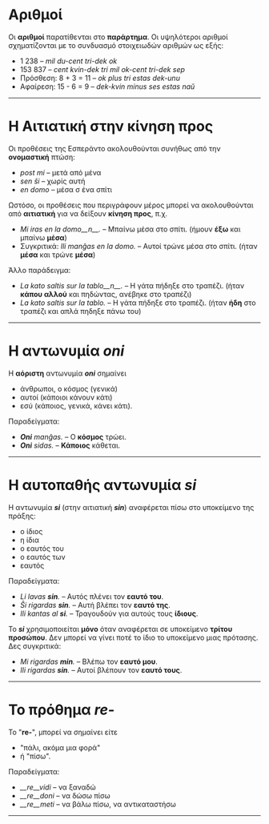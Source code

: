 # Αριθμοί

Οι __αριθμοί__ παρατίθενται στο __παράρτημα__. Οι υψηλότεροι αριθμοί σχηματίζονται με το συνδυασμό στοιχειωδών αριθμών ως εξής:

- 1 238                     – *mil du-cent tri-dek ok*
- 153 837                   – *cent kvin-dek tri mil ok-cent tri-dek sep*
- Πρόσθεση:      8 + 3 = 11 – *ok plus tri estas dek-unu*
- Αφαίρεση:   15 - 6 = 9 – *dek-kvin minus ses estas naŭ*
---
# Η Αιτιατική στην __κίνηση προς__

Οι προθέσεις της Εσπεράντο ακολουθούνται συνήθως από την __ονομαστική__ πτώση:

- *post mi* – μετά από μένα
- *sen ŝi* – χωρίς αυτή
- *en domo* – μέσα σ ένα σπίτι

Ωστόσο, οι προθέσεις που περιγράφουν μέρος μπορεί να ακολουθούνται από __αιτιατική__ για να δείξουν __κίνηση προς__, π.χ.

- *Mi iras en la domo__n__.* – Μπαίνω μέσα στο σπίτι. (ήμουν __έξω__ και μπαίνω __μέσα__)
- Συγκριτικά: *Ili manĝas en la domo.* – Αυτοί τρώνε μέσα στο σπίτι. (ήταν __μέσα__ και τρώνε __μέσα__)

Άλλο παράδειγμα:

- *La kato saltis sur la tablo__n__.* – Η γάτα πήδηξε στο τραπέζι. (ήταν __κάπου αλλού__ και πηδώντας, ανέβηκε στο τραπέζι)
- *La kato saltis sur la tablo.* – Η γάτα πήδηξε στο τραπέζι. (ήταν __ήδη__ στο τραπέζι και απλά πηδηξε πάνω του)
---
# Η αντωνυμία *__oni__*

Η __αόριστη__ αντωνυμία *__oni__* σημαίνει

- άνθρωποι, ο κόσμος (γενικά)
- αυτοί (κάποιοι κάνουν κάτι)
- εσύ (κάποιος, γενικά, κάνει κάτι).

Παραδείγματα:

- *__Oni__ manĝas.* – Ο __κόσμος__ τρώει.
- *__Oni__ sidas.* – __Κάποιος__ κάθεται.
 
---
# Η αυτοπαθής αντωνυμία *__si__*

Η αντωνυμία *__si__* (στην αιτιατική *__sin__*) αναφέρεται πίσω στο υποκείμενο της πράξης:

- ο ίδιος
- η ίδια
- ο εαυτός του
- ο εαυτός των
- εαυτός

Παραδείγματα:

- *Li lavas __sin__.* – Αυτός πλένει τον __εαυτό του__.
- *Ŝi rigardas __sin__.* – Αυτή βλέπει τον __εαυτό της__.
- *Ili kantas al __si__.* – Τραγουδούν για αυτούς τους __ίδιους__.
 
Το *__si__* χρησιμοποιείται __μόνο__ όταν αναφέρεται σε υποκείμενο __τρίτου προσώπου__. Δεν μπορεί να γίνει ποτέ το ίδιο το υποκείμενο μιας πρότασης. Δες συγκριτικά:

- *Mi rigardas __min__.* – Βλέπω τον __εαυτό μου__.
- *Ili rigardas __sin__.* – Αυτοί βλέπουν τον __εαυτό τους__.
---
# Το πρόθημα *__re-__*

Το "__re-__", μπορεί να σημαίνει είτε

- "πάλι, ακόμα μια φορά"
- ή "πίσω".

Παραδείγματα:

- *__re__vidi* – να ξαναδώ
- *__re__doni* – να δώσω πίσω 
- *__re__meti* – να βάλω πίσω, να αντικαταστήσω
---
 
